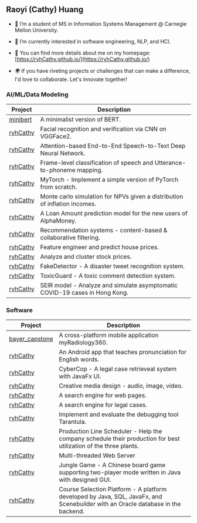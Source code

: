 ## Raoyi (Cathy) Huang


- 🔭 I’m a student of MS in Information Systems Management @ Carnegie Mellon University.

- 🌱 I’m currently interested in software engineering, NLP, and HCI.

- 💬 You can find more details about me on my homepage: [https://ryhCathy.github.io/](https://ryhCathy.github.io/)

- 🌍 If you have riveting projects or challenges that can make a difference, I'd love to collaborate. Let's innovate together!


### AI/ML/Data Modeling

<table>
  <thead>
    <tr>
      <th>Project</th>
      <th>Description</th>
    </tr>
  </thead>
  <tbody>
    <tr>
      <td><a href="https://github.com/ryhCathy/minibert">minibert</a></td>
      <td> A minimalist version of BERT.</td>
    </tr>
    <tr>
      <td><a href="https://github.com/ryhCathy">ryhCathy</a></td>
      <td> Facial recognition and verification via CNN on VGGFace2.</td>
    </tr>
    <tr>
      <td><a href="https://github.com/ryhCathy">ryhCathy</a></td>
      <td> Attention-based End-to-End Speech-to-Text Deep Neural Network.</td>
    </tr>
    <tr>
      <td><a href="https://github.com/ryhCathy">ryhCathy</a></td>
      <td> Frame-level classification of speech and Utterance-to-phoneme mapping.</td>
    </tr>
    <tr>
      <td><a href="https://github.com/ryhCathy">ryhCathy</a></td>
      <td> MyTorch - Implement a simple version of PyTorch from scratch.</td>
    </tr>
    <tr>
      <td><a href="https://github.com/ryhCathy">ryhCathy</a></td>
      <td> Monte carlo simulation for NPVs given a distribution of inflation incomes.</td>
    </tr>
    <tr>
      <td><a href="https://github.com/ryhCathy">ryhCathy</a></td>
      <td> A Loan Amount prediction model for the new users of AlphaMoney.</td>
    </tr>
    <tr>
      <td><a href="https://github.com/ryhCathy">ryhCathy</a></td>
      <td> Recommendation systems - content-based & collaborative filtering.</td>
    </tr>
    <tr>
      <td><a href="https://github.com/ryhCathy">ryhCathy</a></td>
      <td> Feature engineer and predict house prices.</td>
    </tr>
    <tr>
      <td><a href="https://github.com/ryhCathy">ryhCathy</a></td>
      <td> Analyze and cluster stock prices.</td>
    </tr>
    <tr>
      <td><a href="https://github.com/ryhCathy">ryhCathy</a></td>
      <td> FakeDetector - A disaster tweet recognition system.</td>
    </tr>
    <tr>
      <td><a href="https://github.com/ryhCathy">ryhCathy</a></td>
      <td> ToxicGuard - A toxic comment detection system.</td>
    </tr>
    <tr>
      <td><a href="https://github.com/ryhCathy">ryhCathy</a></td>
      <td> SEIR model - Analyze and simulate asymptomatic COVID-19 cases in Hong Kong.</td>
    </tr>
  </tbody>
</table>


### Software

<table>
  <thead>
    <tr>
      <th>Project</th>
      <th>Description</th>
    </tr>
  </thead>
  <tbody>
    <tr>
      <td><a href="https://github.com/pawankumar-bayer/bayer_capstone">bayer_capstone</a></td>
      <td> A cross-platform mobile application myRadiology360.</td>
    </tr>
    <tr>
      <td><a href="https://github.com/ryhCathy">ryhCathy</a></td>
      <td> An Android app that teaches pronunciation for English words.</td>
    </tr>
    <tr>
      <td><a href="https://github.com/ryhCathy">ryhCathy</a></td>
      <td> CyberCop - A legal case retrieveal system with JavaFx UI.</td>
    </tr>
    <tr>
      <td><a href="https://github.com/ryhCathy">ryhCathy</a></td>
      <td> Creative media design - audio, image, video.</td>
    </tr>
    <tr>
      <td><a href="https://github.com/ryhCathy">ryhCathy</a></td>
      <td> A search engine for web pages.</td>
    </tr>
    <tr>
      <td><a href="https://github.com/ryhCathy">ryhCathy</a></td>
      <td> A search engine for legal cases.</td>
    </tr>
    <tr>
      <td><a href="https://github.com/ryhCathy">ryhCathy</a></td>
      <td> Implement and evaluate the debugging tool Tarantula.</td>
    </tr>
    <tr>
      <td><a href="https://github.com/ryhCathy">ryhCathy</a></td>
      <td> Production Line Scheduler - Help the company schedule their production for best utilization of the three plants.</td>
    </tr>
    <tr>
      <td><a href="https://github.com/ryhCathy">ryhCathy</a></td>
      <td> Multi-threaded Web Server </td>
    </tr>
    <tr>
      <td><a href="https://github.com/ryhCathy">ryhCathy</a></td>
      <td> Jungle Game - A Chinese board game supporting two-player mode written in Java with designed GUI. </td>
    </tr>
    <tr>
      <td><a href="https://github.com/ryhCathy">ryhCathy</a></td>
      <td> Course Selection Platform - A platform developed by Java, SQL, JavaFx, and Scenebuilder with an Oracle database in the backend. </td>
    </tr>
  </tbody>
</table>

<!--
**ryhCathy/ryhCathy** is a ✨ _special_ ✨ repository because its `README.md` (this file) appears on your GitHub profile.
Here are some ideas to get you started:
- 👯 I’m looking to collaborate on ...
- 🤔 I’m looking for help with ...
- 📫 How to reach me: ...
- 😄 Pronouns: ...
- ⚡ Fun fact: ...
-->
